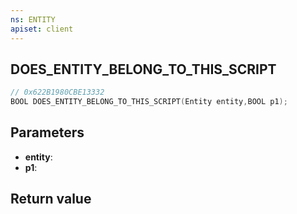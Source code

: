 ```yaml
---
ns: ENTITY
apiset: client
---
```

## DOES_ENTITY_BELONG_TO_THIS_SCRIPT

```c
// 0x622B1980CBE13332
BOOL DOES_ENTITY_BELONG_TO_THIS_SCRIPT(Entity entity,BOOL p1);
```


## Parameters
* **entity**:
* **p1**:

## Return value